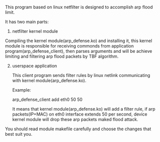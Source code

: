 This program based on linux netfilter is designed to accomplish arp flood limit.

It has two main parts:

1) netfilter kernel module

Compiling the kernel module(arp_defense.ko) and installing it, this kernel module is responsible for receiving commonds from application program(arp_defense_client), then parses arguments and will be achieve limiting and filtering arp flood packets by TBF algorithm.
   
2) userspace application

   This client program sends filter rules by linux netlink communicating with kernel module(arp_defense.ko).
   
   Example:
   
   arp_defense_client add eth0 50 50
   
   It means that kernel module(arp_defense.ko) will add a filter rule, if arp packets(IP+MAC) on eth0 interface extends 50 per second, device kernel module will drop these arp packets maked flood attack.  

You should read module makefile carefully and choose the changes that best suit you.
